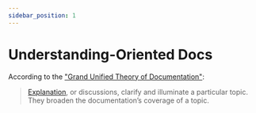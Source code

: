 ```yaml
---
sidebar_position: 1
---
```


# Understanding-Oriented Docs

According to the ["Grand Unified Theory of Documentation"](https://documentation.divio.com/):

> [Explanation](https://documentation.divio.com/explanation/#), or discussions, clarify and illuminate a particular topic. They broaden the documentation’s coverage of a topic.